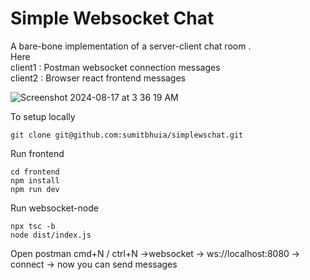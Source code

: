 # Simple Websocket Chat 
A bare-bone implementation of a server-client chat room . <br>
Here <br>
client1 : Postman websocket connection messages<br>
client2 : Browser react frontend messages


![Screenshot 2024-08-17 at 3 36 19 AM](https://github.com/user-attachments/assets/a7009adb-4dbc-4553-8733-079d9e547d9f)

To setup locally
```
git clone git@github.com:sumitbhuia/simplewschat.git
```
Run frontend
```
cd frontend
npm install
npm run dev

```
Run websocket-node
```
npx tsc -b
node dist/index.js
```

Open postman 
cmd+N / ctrl+N ->websocket -> ws://localhost:8080 -> connect -> now you can send messages 
